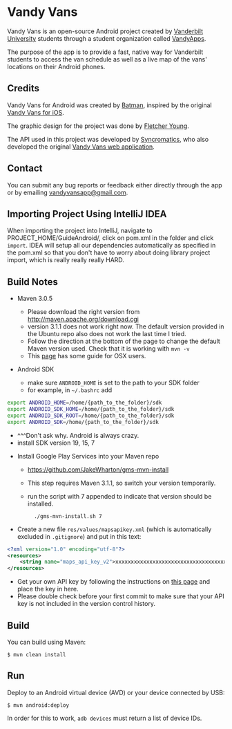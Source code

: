 Vandy Vans
==========

Vandy Vans is an open-source Android project created by [Vanderbilt University](http://vanderbilt.edu) students through a student organization called [VandyApps](https://www.facebook.com/VandyMobile).

The purpose of the app is to provide a fast, native way for Vanderbilt students to access the van schedule as well as a live map of the vans' locations on their Android phones.

## Credits

Vandy Vans for Android was created by [Batman](http://uncyclopedia.wikia.com/wiki/Batman_\(person\)), inspired by the original [Vandy Vans for iOS](github.com/VandyApps/vandyvans-ios).

The graphic design for the project was done by [Fletcher Young](http://vandycommodore.deviantart.com/).

The API used in this project was developed by [Syncromatics](http://www.syncromatics.com/), who also developed the original [Vandy Vans web application](http://vandyvans.com/).

## Contact

You can submit any bug reports or feedback either directly through the app or by emailing [vandyvansapp@gmail.com](mailto:vandyvansapp@gmail.com).

## Importing Project Using IntelliJ IDEA

When importing the project into IntelliJ, navigate to PROJECT_HOME/GuideAndroid/, click on
pom.xml in the folder and click `import`. IDEA will setup all our dependencies automatically as specified in the 
pom.xml so that you don't have to worry about doing library project import, which is really really really HARD.


## Build Notes

* Maven 3.0.5
  - Please download the right version from http://maven.apache.org/download.cgi
  - version 3.1.1 does not work right now. The default version provided in the Ubuntu
    repo also does not work the last time I tried.
  - Follow the direction at the bottom of the page to change the default Maven
    version used. Check that it is working with `mvn -v`
  - This [page](https://code.google.com/p/maven-android-plugin/issues/detail?id=395) has
    some guide for OSX users.

* Android SDK
  - make sure `ANDROID_HOME` is set to the path to your SDK folder
  - for example, in `~/.bashrc` add

```bash
export ANDROID_HOME=/home/{path_to_the_folder}/sdk
export ANDROID_SDK_HOME=/home/{path_to_the_folder}/sdk
export ANDROID_SDK_ROOT=/home/{path_to_the_folder}/sdk
export ANDROID_SDK=/home/{path_to_the_folder}/sdk
```

  - ^^^Don't ask why. Android is always crazy.
  - install SDK version 19, 15, 7

* Install Google Play Services into your Maven repo
  - https://github.com/JakeWharton/gms-mvn-install
  - This step requires Maven 3.1.1, so switch your version temporarily.
  - run the script with 7 appended to indicate that version should be installed.

          ./gms-mvn-install.sh 7

* Create a new file `res/values/mapsapikey.xml` (which is automatically excluded in `.gitignore`) and put in this text:

```xml
<?xml version="1.0" encoding="utf-8"?>
<resources>
    <string name="maps_api_key_v2">xxxxxxxxxxxxxxxxxxxxxxxxxxxxxxxxxxxxxxx</string>
</resources>
```

  - Get your own API key by following the instructions on [this page](https://developers.google.com/maps/documentation/android/start#getting_the_google_maps_android_api_v2)
    and place the key in here.
  - Please double check before your first commit to make sure that your API key is not
    included in the version control history.

## Build

You can build using Maven:

    $ mvn clean install

## Run

Deploy to an Android virtual device (AVD) or your device connected by USB:

    $ mvn android:deploy

In order for this to work, `adb devices` must return a list of device IDs.